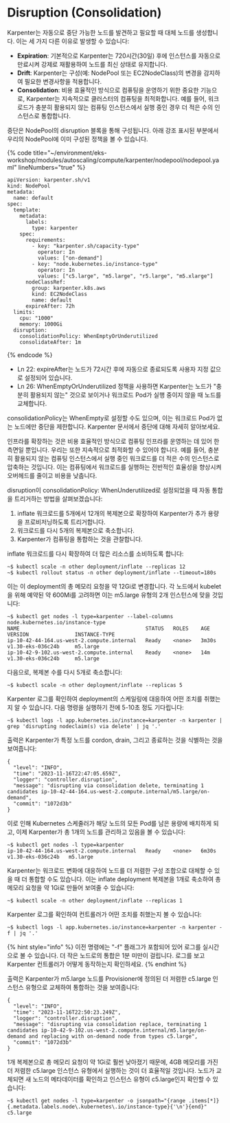 # Disruption (Consolidation)

Karpenter는 자동으로 중단 가능한 노드를 발견하고 필요할 때 대체 노드를 생성합니다. 이는 세 가지 다른 이유로 발생할 수 있습니다:

* **Expiration**: 기본적으로 Karpenter는 720시간(30일) 후에 인스턴스를 자동으로 만료시켜 강제로 재활용하여 노드를 최신 상태로 유지합니다.&#x20;
* **Drift**: Karpenter는 구성(예: NodePool 또는 EC2NodeClass)의 변경을 감지하여 필요한 변경사항을 적용합니다.&#x20;
* **Consolidation**: 비용 효율적인 방식으로 컴퓨팅을 운영하기 위한 중요한 기능으로, Karpenter는 지속적으로 클러스터의 컴퓨팅을 최적화합니다. 예를 들어, 워크로드가 충분히 활용되지 않는 컴퓨팅 인스턴스에서 실행 중인 경우 더 적은 수의 인스턴스로 통합합니다.&#x20;

중단은 NodePool의 disruption 블록을 통해 구성됩니다. 아래 강조 표시된 부분에서 우리의 NodePool에 이미 구성된 정책을 볼 수 있습니다.

{% code title="~/environment/eks-workshop/modules/autoscaling/compute/karpenter/nodepool/nodepool.yaml" lineNumbers="true" %}
```
apiVersion: karpenter.sh/v1
kind: NodePool
metadata:
  name: default
spec:
  template:
    metadata:
      labels:
        type: karpenter
    spec:
      requirements:
        - key: "karpenter.sh/capacity-type"
          operator: In
          values: ["on-demand"]
        - key: "node.kubernetes.io/instance-type"
          operator: In
          values: ["c5.large", "m5.large", "r5.large", "m5.xlarge"]
      nodeClassRef:
        group: karpenter.k8s.aws
        kind: EC2NodeClass
        name: default
      expireAfter: 72h
  limits:
    cpu: "1000"
    memory: 1000Gi
  disruption:
    consolidationPolicy: WhenEmptyOrUnderutilized
    consolidateAfter: 1m
```
{% endcode %}

* Ln 22: expireAfter는 노드가 72시간 후에 자동으로 종료되도록 사용자 지정 값으로 설정되어 있습니다.
* Ln 26: WhenEmptyOrUnderutilized 정책을 사용하면 Karpenter는 노드가 "충분히 활용되지 않는" 것으로 보이거나 워크로드 Pod가 실행 중이지 않을 때 노드를 교체합니다.

consolidationPolicy는 WhenEmpty로 설정할 수도 있으며, 이는 워크로드 Pod가 없는 노드에만 중단을 제한합니다. Karpenter 문서에서 중단에 대해 자세히 알아보세요.

인프라를 확장하는 것은 비용 효율적인 방식으로 컴퓨팅 인프라를 운영하는 데 있어 한 측면일 뿐입니다. 우리는 또한 지속적으로 최적화할 수 있어야 합니다. 예를 들어, 충분히 활용되지 않는 컴퓨팅 인스턴스에서 실행 중인 워크로드를 더 적은 수의 인스턴스로 압축하는 것입니다. 이는 컴퓨팅에서 워크로드를 실행하는 전반적인 효율성을 향상시켜 오버헤드를 줄이고 비용을 낮춥니다.

disruption이 consolidationPolicy: WhenUnderutilized로 설정되었을 때 자동 통합을 트리거하는 방법을 살펴보겠습니다:

1. inflate 워크로드를 5개에서 12개의 복제본으로 확장하여 Karpenter가 추가 용량을 프로비저닝하도록 트리거합니다.&#x20;
2. 워크로드를 다시 5개의 복제본으로 축소합니다.&#x20;
3. Karpenter가 컴퓨팅을 통합하는 것을 관찰합니다.&#x20;

inflate 워크로드를 다시 확장하여 더 많은 리소스를 소비하도록 합니다:

```
~$ kubectl scale -n other deployment/inflate --replicas 12
~$ kubectl rollout status -n other deployment/inflate --timeout=180s
```

이는 이 deployment의 총 메모리 요청을 약 12Gi로 변경합니다. 각 노드에서 kubelet을 위해 예약된 약 600Mi를 고려하면 이는 m5.large 유형의 2개 인스턴스에 맞을 것입니다:

```
~$ kubectl get nodes -l type=karpenter --label-columns node.kubernetes.io/instance-type
NAME                                         STATUS   ROLES    AGE     VERSION               INSTANCE-TYPE
ip-10-42-44-164.us-west-2.compute.internal   Ready    <none>   3m30s   v1.30-eks-036c24b     m5.large
ip-10-42-9-102.us-west-2.compute.internal    Ready    <none>   14m     v1.30-eks-036c24b     m5.large
```

다음으로, 복제본 수를 다시 5개로 축소합니다:

```
~$ kubectl scale -n other deployment/inflate --replicas 5
```

Karpenter 로그를 확인하여 deployment의 스케일링에 대응하여 어떤 조치를 취했는지 알 수 있습니다. 다음 명령을 실행하기 전에 5-10초 정도 기다립니다:

```
~$ kubectl logs -l app.kubernetes.io/instance=karpenter -n karpenter | grep 'disrupting nodeclaim(s) via delete' | jq '.'
```

출력은 Karpenter가 특정 노드를 cordon, drain, 그리고 종료하는 것을 식별하는 것을 보여줍니다:

```
{
  "level": "INFO",
  "time": "2023-11-16T22:47:05.659Z",
  "logger": "controller.disruption",
  "message": "disrupting via consolidation delete, terminating 1 candidates ip-10-42-44-164.us-west-2.compute.internal/m5.large/on-demand",
  "commit": "1072d3b"
}
```

이로 인해 Kubernetes 스케줄러가 해당 노드의 모든 Pod를 남은 용량에 배치하게 되고, 이제 Karpenter가 총 1개의 노드를 관리하고 있음을 볼 수 있습니다:

```
~$ kubectl get nodes -l type=karpenter
ip-10-42-44-164.us-west-2.compute.internal   Ready    <none>   6m30s   v1.30-eks-036c24b   m5.large
```

Karpenter는 워크로드 변화에 대응하여 노드를 더 저렴한 구성 조합으로 대체할 수 있을 때 더 통합할 수도 있습니다. 이는 inflate deployment 복제본을 1개로 축소하여 총 메모리 요청을 약 1Gi로 만들어 보여줄 수 있습니다:

```
~$ kubectl scale -n other deployment/inflate --replicas 1
```

Karpenter 로그를 확인하여 컨트롤러가 어떤 조치를 취했는지 볼 수 있습니다:

```
~$ kubectl logs -l app.kubernetes.io/instance=karpenter -n karpenter -f | jq '.'
```

{% hint style="info" %}
이전 명령에는 "-f" 플래그가 포함되어 있어 로그를 실시간으로 볼 수 있습니다. 더 작은 노드로의 통합은 1분 미만이 걸립니다. 로그를 보고 Karpenter 컨트롤러가 어떻게 동작하는지 확인하세요.
{% endhint %}

출력은 Karpenter가 m5.large 노드를 Provisioner에 정의된 더 저렴한 c5.large 인스턴스 유형으로 교체하여 통합하는 것을 보여줍니다:

```
{
  "level": "INFO",
  "time": "2023-11-16T22:50:23.249Z",
  "logger": "controller.disruption",
  "message": "disrupting via consolidation replace, terminating 1 candidates ip-10-42-9-102.us-west-2.compute.internal/m5.large/on-demand and replacing with on-demand node from types c5.large",
  "commit": "1072d3b"
}
```

1개 복제본으로 총 메모리 요청이 약 1Gi로 훨씬 낮아졌기 때문에, 4GB 메모리를 가진 더 저렴한 c5.large 인스턴스 유형에서 실행하는 것이 더 효율적일 것입니다. 노드가 교체되면 새 노드의 메타데이터를 확인하고 인스턴스 유형이 c5.large인지 확인할 수 있습니다:

```
~$ kubectl get nodes -l type=karpenter -o jsonpath="{range .items[*]}{.metadata.labels.node\.kubernetes\.io/instance-type}{'\n'}{end}"
c5.large
```

